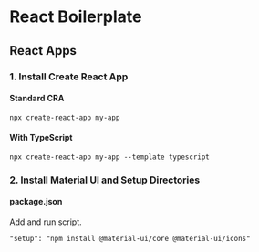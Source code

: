 # React Boilerplate

## React Apps

### 1. Install Create React App

#### Standard CRA

```
npx create-react-app my-app
```

#### With TypeScript

```
npx create-react-app my-app --template typescript
```

### 2. Install Material UI and Setup Directories

#### package.json

Add and run script.

```
"setup": "npm install @material-ui/core @material-ui/icons"
```
